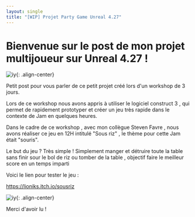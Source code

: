 ```yaml
---
layout: single
title: "[WIP] Projet Party Game Unreal 4.27"
---
```


# Bienvenue sur le post de mon projet multijoueur sur Unreal 4.27 !

![iy](\assets\images\Ue4_Multi\cons3.png){: .align-center}

Petit post pour vous parler de ce petit projet créé lors d'un workshop de 3 jours.

Lors de ce workshop nous avons appris à utiliser le logiciel construct 3 , qui permet de rapidement prototyper et créer un jeu très rapide dans le contexte de Jam en quelques heures.

Dans le cadre de ce workshop , avec mon collègue Steven Favre , nous avons réaliser ce jeu en 12H intitulé "Sous riz" , le thème pour cette Jam était "souris".

Le but du jeu ? Très simple ! Simplement manger et détruire toute la table sans finir sour le bol de riz ou tomber de la table , objectif faire le meilleur score en un temps imparti 

Voici le lien pour tester le jeu :

https://lioniks.itch.io/sousriz

![iy](\assets\images\Ue4_Multi\Sousriz.png){: .align-center}

Merci d'avoir lu !
